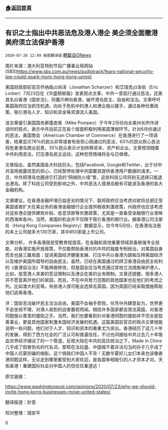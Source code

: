 ###  [:house:返回首頁](https://github.com/ourhimalayas/txt)
---

## 有识之士指出中共恶法危及港人港企 美企须全面撤港美府须立法保护香港
`2020-07-26 12:49 秘密翻译组` [轉載自GNews](https://gnews.org/zh-hant/276765/)

图片来源：澳大利亚特别节目广播事业局网站 (SBS)https://www.sbs.com.au/news/audiotrack/fears-national-security-law-could-spark-more-hong-kong-unrest

美国财政部前官员乔纳森¡¤尚泽（Jonathan Schanzer）和艾瑞克¡¤洛伯（Eric Lorber）7月23日在《华盛顿邮报》发表观点文章，中共一意孤行通过恶法，还美其名曰香港《国安法》，将魔爪伸向香港，破坏港岛民主、自由和法治。文章呼吁美国政府应当抓住机遇，向处于危机中的港人和港企施以援手，通过各种优惠政策，吸引港岛人才、知识和资金等资源流入美国。

该文章援引美国国务卿蓬皮奥（Mike Pompeo）于今年2月份向全美州长所作讲话时的观点，表示中共目前正在各个层面积极利用美国薄弱环节。针对6月份通过的恶法，美国商会（American Chamber of Commerce）在香港进行了一项调查，结果显示76%的民众非常或者有些担心刚通过的恶法，63%的民众担心恶法将危害港岛商业前景，35%民众表示计划转移资本、资产和企业。文章预测随着中共利用恶法，打压港岛民主运动，这种恐慌情绪将会与日俱增。

文章指出，虽然美国各大科技巨头，包括Facebook, Google和Twitter，出于对中共滥用披露信息的担心，已经暂停处理中共国要其提供香港用户数据的请求。一旦，中共把港岛也圈进它打造的“网络防火墙”里，这些科技公司将别无选择只能退出港岛。除了科技公司受到影响之外，中共恶法入侵港岛极有可能波及香港的各大金融机构。

文章建议，在香港金融环境日益恶劣的情况下，联邦政府应当考虑对欲将总部迁至美国或者扩大在美业务的香港金融银行企业提供税收刺激政策，州政府也应该考虑对这些港企提供建筑补贴、低息贷款等优惠政策，尤其是一直备受金融银行业青睐的西海岸各州。当然，美国的机会并不仅限于吸引香港的银行业。据香港公司注册处（Hong Kong Companies Registry）数据显示，仅今年5月份，在香港岛注册的本土公司就多大130万家，其中850家是上市公司。

文章分析， 许多香港居民受教育程度高，在金融和其他重要领域具备极强专业技能，对香港实施开放政策，不仅能帮助香港对抗中共的独裁专制统治，对美国自身而言也是三赢局面：促进美国经济健康发展、打压中共以香港为跳板压榨美国经济以及维护美国所倡导的自由民主。虽然，已经在美国通过的捍卫香港自由民主权利的《香港自治法》不能再做修改，但是国会应当考虑通过其他立法措施保护港人，比如，放宽港人来美的签证限制以及港企在美的业务限制。文章还提醒，很多港人并不愿意离开他们的家园，而且，不在中共势力范围的其他国家也在他们的考虑之列，比如澳大利亚等。有些港人很可能会选择去英国，因为英国已经采取措施帮助他们逃离香港。

评：国安恶法破坏民主法治自由，美国不会袖手旁观，任凭中共肆意妄为，世界更不会坐视不理，对港人收到的迫害置若罔闻。相信许多国家都会效法英国，对香港同胞施以善意的援助之手。当然，我们也要看到针对香港同胞的援助并不完全是慈善事业，更是其他国家刺激本国经济发展的机遇。这篇美国前官员的观点文章很能说明一些问题，他们对于人才、知识和资本的看重尤为突出。香港经历了这几十年的发展，得到了西方社会的广泛认可和普遍信任，不过也间接给中共过去几十年吸血世界经济铺设了的一个管道。反观大陆在中共的高压统治之下，Made in China几乎成了假冒伪劣的代名词，那帮在法拉盛、中国城干着非法勾当的孙子几乎成了中国人坑蒙拐骗的缩影。这个锅我们中国人不背！无数华夏好儿女们本来也该像香港同胞这样，无论走到哪里都受到大家欢迎，是各国争相吸引的人才资本才对。天佑香港！重建国际社会对中国人的信任任重道远！

原文链接：

https://www.washingtonpost.com/opinions/2020/07/23/why-we-should-invite-hong-kong-businesses-move-united-states/

翻译报道：妙音

校对整理：瑞安平

0
